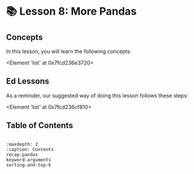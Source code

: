# 📚 Lesson 8: More Pandas
## Concepts

In this lesson, you will learn the following concepts:

<Element 'list' at 0x7fcd236e3720>
## Ed Lessons

As a reminder, our suggested way of doing this lesson follows these steps:

<Element 'list' at 0x7fcd236cf810>


## Table of Contents

```{toctree}

:maxdepth: 2
:caption: Contents
recap-pandas
keyword-arguments
sorting-and-top-k
```